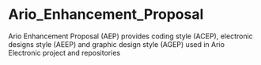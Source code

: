 # Ario_Enhancement_Proposal
Ario Enhancement Proposal (AEP) provides coding style (ACEP), electronic designs style (AEEP) and graphic design style (AGEP) used in Ario Electronic project and repositories
